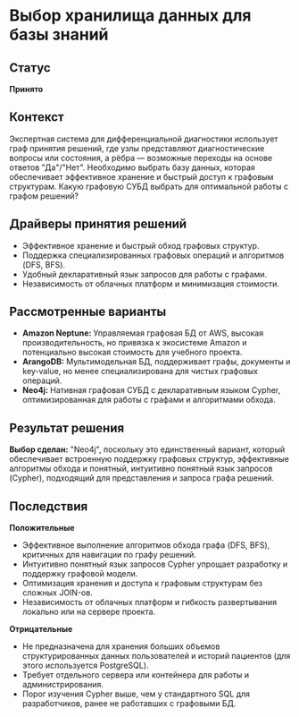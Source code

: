# Выбор хранилища данных для базы знаний

## Статус 
**Принято**

## Контекст
Экспертная система для дифференциальной диагностики использует граф принятия решений, где узлы представляют диагностические вопросы или состояния, а рёбра — возможные переходы на основе ответов "Да"/"Нет". Необходимо выбрать базу данных, которая обеспечивает эффективное хранение и быстрый доступ к графовым структурам. Какую графовую СУБД выбрать для оптимальной работы с графом решений?

## Драйверы принятия решений
- Эффективное хранение и быстрый обход графовых структур.  
- Поддержка специализированных графовых операций и алгоритмов (DFS, BFS).  
- Удобный декларативный язык запросов для работы с графами.  
- Независимость от облачных платформ и минимизация стоимости.  

## Рассмотренные варианты
- **Amazon Neptune:** Управляемая графовая БД от AWS, высокая производительность, но привязка к экосистеме Amazon и потенциально высокая стоимость для учебного проекта.  
- **ArangoDB:** Мультимодельная БД, поддерживает графы, документы и key-value, но менее специализирована для чистых графовых операций.  
- **Neo4j:** Нативная графовая СУБД с декларативным языком Cypher, оптимизированная для работы с графами и алгоритмами обхода.  

## Результат решения
**Выбор сделан:** "Neo4j", поскольку это единственный вариант, который обеспечивает встроенную поддержку графовых структур, эффективные алгоритмы обхода и понятный, интуитивно понятный язык запросов (Cypher), подходящий для представления и запроса графа решений.

## Последствия
**Положительные**

- Эффективное выполнение алгоритмов обхода графа (DFS, BFS), критичных для навигации по графу решений.  
- Интуитивно понятный язык запросов Cypher упрощает разработку и поддержку графовой модели.  
- Оптимизация хранения и доступа к графовым структурам без сложных JOIN-ов.  
- Независимость от облачных платформ и гибкость развертывания локально или на сервере проекта.  

**Отрицательные**

- Не предназначена для хранения больших объемов структурированных данных пользователей и историй пациентов (для этого используется PostgreSQL).  
- Требует отдельного сервера или контейнера для работы и администрирования.  
- Порог изучения Cypher выше, чем у стандартного SQL для разработчиков, ранее не работавших с графовыми БД.
